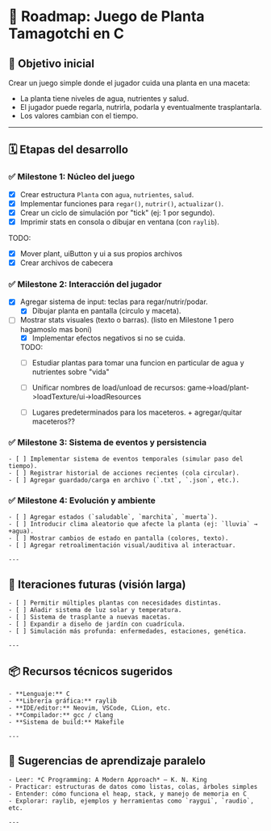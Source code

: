 # 🌱 Roadmap: Juego de Planta Tamagotchi en C

## 🎯 Objetivo inicial
Crear un juego simple donde el jugador cuida una planta en una maceta:
- La planta tiene niveles de agua, nutrientes y salud.
- El jugador puede regarla, nutrirla, podarla y eventualmente trasplantarla.
- Los valores cambian con el tiempo.

---

## 🗓️ Etapas del desarrollo

### ✅ Milestone 1: Núcleo del juego
- [X] Crear estructura `Planta` con `agua`, `nutrientes`, `salud`.
- [X] Implementar funciones para `regar()`, `nutrir()`, `actualizar()`.
- [X] Crear un ciclo de simulación por "tick" (ej: 1 por segundo).
- [X] Imprimir stats en consola o dibujar en ventana (con `raylib`).

TODO:
- [X] Mover plant, uiButton y ui a sus propios archivos
- [X] Crear archivos de cabecera

### ✅ Milestone 2: Interacción del jugador

- [X] Agregar sistema de input: teclas para regar/nutrir/podar.
    - [X] Dibujar planta en pantalla (circulo y maceta).
- [ ] Mostrar stats visuales (texto o barras). (listo en Milestone 1 pero hagamoslo mas boni)
    - [X] Implementar efectos negativos si no se cuida.

    TODO:
    - [ ] Estudiar plantas para tomar una funcion en particular de agua y nutrientes sobre "vida"
    - [ ] Unificar nombres de load/unload de recursos: game->load/plant->loadTexture/ui->loadResources

    - [ ] Lugares predeterminados para los maceteros. + agregar/quitar maceteros??

### ✅ Milestone 3: Sistema de eventos y persistencia
    - [ ] Implementar sistema de eventos temporales (simular paso del tiempo).
    - [ ] Registrar historial de acciones recientes (cola circular).
    - [ ] Agregar guardado/carga en archivo (`.txt`, `.json`, etc.).

### ✅ Milestone 4: Evolución y ambiente
    - [ ] Agregar estados (`saludable`, `marchita`, `muerta`).
    - [ ] Introducir clima aleatorio que afecte la planta (ej: `lluvia` → +agua).
    - [ ] Mostrar cambios de estado en pantalla (colores, texto).
    - [ ] Agregar retroalimentación visual/auditiva al interactuar.

    ---

## 🔁 Iteraciones futuras (visión larga)
    - [ ] Permitir múltiples plantas con necesidades distintas.
    - [ ] Añadir sistema de luz solar y temperatura.
    - [ ] Sistema de trasplante a nuevas macetas.
    - [ ] Expandir a diseño de jardín con cuadrícula.
    - [ ] Simulación más profunda: enfermedades, estaciones, genética.

    ---

## 📦 Recursos técnicos sugeridos

    - **Lenguaje:** C
    - **Librería gráfica:** raylib
    - **IDE/editor:** Neovim, VSCode, CLion, etc.
    - **Compilador:** gcc / clang
    - **Sistema de build:** Makefile

    ---

## 🧠 Sugerencias de aprendizaje paralelo

    - Leer: *C Programming: A Modern Approach* – K. N. King
    - Practicar: estructuras de datos como listas, colas, árboles simples
    - Entender: cómo funciona el heap, stack, y manejo de memoria en C
    - Explorar: raylib, ejemplos y herramientas como `raygui`, `raudio`, etc.

    ---


